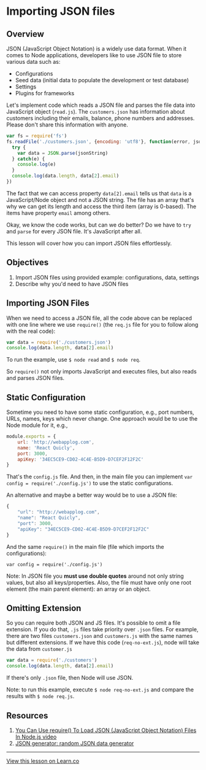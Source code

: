 # Importing JSON files

## Overview

JSON (JavaScript Object Notation) is a widely use data format. When it comes to Node applications, developers like to use JSON file to store various data such as:

* Configurations
* Seed data (initial data to populate the development or test database)
* Settings
* Plugins for frameworks

Let's implement code which reads a JSON file and parses the file data into JavaScript object (`read.js`). The `customers.json` has information about customers including their emails, balance, phone numbers and addresses. Please don't share this information with anyone. 

```js
var fs = require('fs')
fs.readFile('./customers.json', {encoding: 'utf8'}, function(error, jsonString){
  try {
    var data = JSON.parse(jsonString)
  } catch(e) {
    console.log(e)
  }
  console.log(data.length, data[2].email)
})
```

The fact that we can access property `data[2].email` tells us that `data` is a JavaScript/Node object and not a JSON string. The file has an array that's why we can get its length and access the third item (array is 0-based). The items have property `email` among others.

Okay, we know the code works, but can we do better? Do we have to `try` and `parse` for every JSON file. It's JavaScript after all. 

This lesson will cover how you can import JSON files effortlessly.

## Objectives

1. Import JSON files using provided example: configurations, data, settings
1. Describe why you'd need to have JSON files

## Importing JSON Files

When we need to access a JSON file, all the code above can be replaced with one line where we use `require()` (the `req.js` file for you to follow along with the real code):

```js
var data = require('./customers.json')
console.log(data.length, data[2].email)
```

To run the example, use `$ node read` and `$ node req`.

So `require()` not only imports JavaScript and executes files, but also reads and parses JSON files.


## Static Configuration

Sometime you need to have some static configuration, e.g., port numbers, URLs, names, keys which never change. One approach would be to use the Node module for it, e.g.,

```js
module.exports = {
    url: 'http://webapplog.com',
    name: 'React Quicly',
    port: 3000,
    apiKey: '34EC5CE9-CD02-4C4E-B5D9-D7CEF2F12F2C'
}
```

That's the `config.js` file. And then, in the main file you can implement `var config = require('./config.js')` to use the static configurations.

An alternative and maybe a better way would be to use a JSON file:

```js
{
    "url": "http://webapplog.com",
    "name": "React Quicly",
    "port": 3000,
    "apiKey": "34EC5CE9-CD02-4C4E-B5D9-D7CEF2F12F2C"
}
```

And the same `require()` in the main file (file which imports the configurations):

```
var config = require('./config.js')
```

Note: In JSON file you **must use double quotes** around not only string values, but also all keys/properties. Also, the file must have only one root element (the main parent element): an array or an object.

## Omitting Extension

So you can require both JSON and JS files. It's possible to omit a file extension. If you do that, `.js` files take priority over `.json` files. For example, there are two files `customers.json` and `customers.js` with the same names but different extensions. If we have this code (`req-no-ext.js`), node will take the data from `customer.js`

```js
var data = require('./customers')
console.log(data.length, data[2].email)
```

If there's only `.json` file, then Node will use JSON.

Note: to run this example, execute `$ node req-no-ext.js` and compare the results with `$ node req.js`.

## Resources

1. [You Can Use require() To Load JSON (JavaScript Object Notation) Files In Node.js video](http://www.bennadel.com/blog/2908-you-can-use-require-to-load-json-javascript-object-notation-files-in-node-js.htm)
1. [JSON generator: random JSON data generator](http://www.json-generator.com/)


---

<a href='https://learn.co/lessons/node-modules-json' data-visibility='hidden'>View this lesson on Learn.co</a>
